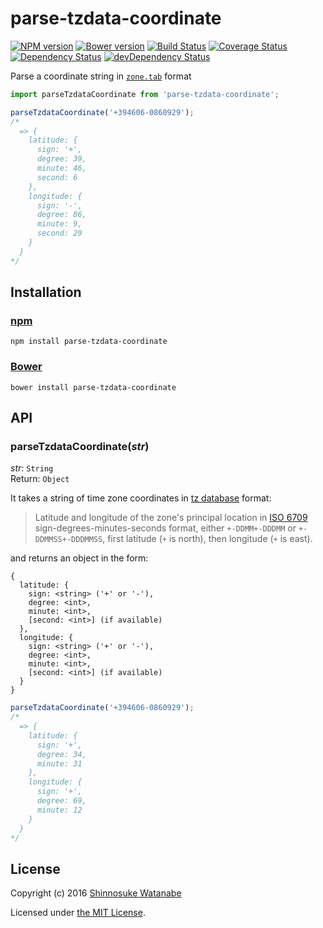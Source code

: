 # parse-tzdata-coordinate

[![NPM version](https://img.shields.io/npm/v/parse-tzdata-coordinate.svg)](https://www.npmjs.com/package/parse-tzdata-coordinate)
[![Bower version](https://img.shields.io/bower/v/parse-tzdata-coordinate.svg)](https://github.com/shinnn/parse-tzdata-coordinate/releases)
[![Build Status](https://travis-ci.org/shinnn/parse-tzdata-coordinate.svg?branch=master)](https://travis-ci.org/shinnn/parse-tzdata-coordinate)
[![Coverage Status](https://img.shields.io/coveralls/shinnn/parse-tzdata-coordinate.svg)](https://coveralls.io/github/shinnn/parse-tzdata-coordinate?branch=master)
[![Dependency Status](https://david-dm.org/shinnn/parse-tzdata-coordinate.svg)](https://david-dm.org/shinnn/parse-tzdata-coordinate)
[![devDependency Status](https://david-dm.org/shinnn/parse-tzdata-coordinate/dev-status.svg)](https://david-dm.org/shinnn/parse-tzdata-coordinate#info=devDependencies)

Parse a coordinate string in [`zone.tab`](https://en.wikipedia.org/wiki/List_of_tz_database_time_zones) format

```javascript
import parseTzdataCoordinate from 'parse-tzdata-coordinate';

parseTzdataCoordinate('+394606-0860929');
/*
  => {
    latitude: {
      sign: '+',
      degree: 39,
      minute: 46,
      second: 6
    },
    longitude: {
      sign: '-',
      degree: 86,
      minute: 9,
      second: 29
    }
  }
*/
```

## Installation

### [npm](https://www.npmjs.com/)

```
npm install parse-tzdata-coordinate
```

### [Bower](https://bower.io/)

```
bower install parse-tzdata-coordinate
```

## API

### parseTzdataCoordinate(*str*)

*str*: `String`  
Return: `Object`

It takes a string of time zone coordinates in [tz database](https://www.iana.org/time-zones) format:

> Latitude and longitude of the zone's principal location in [ISO 6709](https://www.iso.org/iso/catalogue_detail.htm?csnumber=39242) sign-degrees-minutes-seconds format, either `+-DDMM+-DDDMM` or `+-DDMMSS+-DDDMMSS`, first latitude (`+` is north), then longitude (`+` is east).

and returns an object in the form:

```
{
  latitude: {
    sign: <string> ('+' or '-'),
    degree: <int>,
    minute: <int>,
    [second: <int>] (if available)
  },
  longitude: {
    sign: <string> ('+' or '-'),
    degree: <int>,
    minute: <int>,
    [second: <int>] (if available)
  }
}
```

```javascript
parseTzdataCoordinate('+394606-0860929');
/*
  => {
    latitude: {
      sign: '+',
      degree: 34,
      minute: 31
    },
    longitude: {
      sign: '+',
      degree: 69,
      minute: 12
    }
  }
*/
```

## License

Copyright (c) 2016 [Shinnosuke Watanabe](https://github.com/shinnn)

Licensed under [the MIT License](./LICENSE).
